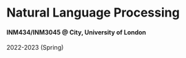 # Natural Language Processing 


#### INM434/INM3045 @ City, University of London 
2022-2023 (Spring) 








